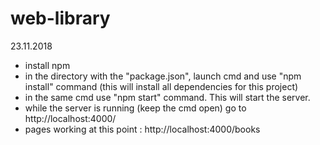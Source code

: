 # web-library

23.11.2018

- install npm
- in the directory with the "package.json", launch cmd and use "npm install" command (this will install all dependencies for this project)
- in the same cmd use "npm start" command. This will start the server.
- while the server is running (keep the cmd open) go to http://localhost:4000/
- pages working at this point : http://localhost:4000/books
